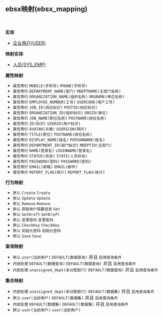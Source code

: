 ## ebsx映射(ebsx_mapping) <!-- {docsify-ignore-all} -->



<br>

<p class="panel-title"><b>实体</b></p>

* [企业用户(USER)](module/Base/USER)

<p class="panel-title"><b>映射实体</b></p>

* [人员(SYS_EMP)](module/ebsx/SYS_EMP)


<p class="panel-title"><b>属性映射</b></p>

* `属性等价`
`MOBILE(手机号)` <i class="fa fa-angle-double-right"/></i> `PHONE(手机号)`
* `属性等价`
`DEPARTMENT_NAME(部门)` <i class="fa fa-angle-double-right"/></i> `MDEPTNAME(主部门名称)`
* `属性等价`
`ORGANIZATION_NAME(组织名称)` <i class="fa fa-angle-double-right"/></i> `ORGNAME(单位名称)`
* `属性等价`
`EMPLOYEE_NUMBER(工号)` <i class="fa fa-angle-double-right"/></i> `USERCODE(用户工号)`
* `属性等价`
`JOB_ID(岗位标识)` <i class="fa fa-angle-double-right"/></i> `POSTID(岗位标识)`
* `属性等价`
`ORGANIZATION_ID(组织标识)` <i class="fa fa-angle-double-right"/></i> `ORGID(单位)`
* `属性等价`
`JOB_NAME(职位名称)` <i class="fa fa-angle-double-right"/></i> `POSTNAME(岗位名称)`
* `属性等价`
`ID(标识)` <i class="fa fa-angle-double-right"/></i> `USERID(用户标识)`
* `属性等价`
`AVATAR(头像)` <i class="fa fa-angle-double-right"/></i> `USERICON(照片)`
* `属性等价`
`TITLE(职位)` <i class="fa fa-angle-double-right"/></i> `POSTNAME(岗位名称)`
* `属性等价`
`DISPLAY_NAME(姓名)` <i class="fa fa-angle-double-right"/></i> `PERSONNAME(姓名)`
* `属性等价`
`DEPARTMENT_ID(部门标识)` <i class="fa fa-angle-double-right"/></i> `MDEPTID(主部门)`
* `属性等价`
`NAME(登录名)` <i class="fa fa-angle-double-right"/></i> `LOGINNAME(登录名)`
* `属性等价`
`STATUS(状态)` <i class="fa fa-angle-double-right"/></i> `STATE(人员状态)`
* `属性等价`
`PASSWORD(密码)` <i class="fa fa-angle-double-right"/></i> `PASSWORD(密码)`
* `属性等价`
`EMAIL(邮箱)` <i class="fa fa-angle-double-right"/></i> `EMAIL(邮件)`
* `属性等价`
`REPORT_FLAG(统计)` <i class="fa fa-angle-double-right"/></i> `REPORT_FLAG(统计)`

<p class="panel-title"><b>行为映射</b></p>

* `默认`
`Create` <i class="fa fa-angle-double-right"/></i> `Create`
* `默认`
`Update` <i class="fa fa-angle-double-right"/></i> `Update`
* `默认`
`Remove` <i class="fa fa-angle-double-right"/></i> `Remove`
* `默认`
`获取用户简要信息` <i class="fa fa-angle-double-right"/></i> `Get`
* `默认`
`GetDraft` <i class="fa fa-angle-double-right"/></i> `GetDraft`
* `默认`
`变更密码` <i class="fa fa-angle-double-right"/></i> `变更密码`
* `默认`
`CheckKey` <i class="fa fa-angle-double-right"/></i> `CheckKey`
* `默认`
`初始化密码` <i class="fa fa-angle-double-right"/></i> `初始化密码`
* `默认`
`Save` <i class="fa fa-angle-double-right"/></i> `Save`

<p class="panel-title"><b>查询映射</b></p>

* `默认`
`user(当前用户)` <i class="fa fa-angle-double-right"/></i> `DEFAULT(数据查询)` 并且 `启用查询条件`
* `内部处理`
`DEFAULT(数据查询)` <i class="fa fa-angle-double-right"/></i> `DEFAULT(数据查询)` 并且 `启用查询条件`
* `内部处理`
`unassigned_dept(未分配部门)` <i class="fa fa-angle-double-right"/></i> `DEFAULT(数据查询)` 并且 `启用查询条件`

<p class="panel-title"><b>集合映射</b></p>

* `内部处理`
`unassigned_dept(未分配部门)` <i class="fa fa-angle-double-right"/></i> `DEFAULT(数据集)` 并且 `启用查询条件`
* `默认`
`user(当前用户)` <i class="fa fa-angle-double-right"/></i> `DEFAULT(数据集)` 并且 `启用查询条件`
* `内部处理`
`DEFAULT(数据集)` <i class="fa fa-angle-double-right"/></i> `DEFAULT(数据集)` 并且 `启用查询条件`
* `默认`
`user(当前用户)` <i class="fa fa-angle-double-right"/></i> `user(当前用户)` 
